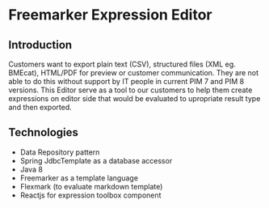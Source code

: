 # Freemarker Expression Editor

## Introduction

Customers want to export plain text (CSV), structured files (XML eg. BMEcat), HTML/PDF for preview or customer communication. They are not able to do this without support by IT people in current PIM 7 and PIM 8 versions. This Editor serve as a tool to our customers to help them create expressions on editor side that would be evaluated to upropriate result type and then exported.

## Technologies  
- Data Repository pattern  
- Spring JdbcTemplate as a database accessor  
- Java 8  
- Freemarker as a template language
- Flexmark (to evaluate markdown template)
- Reactjs for expression toolbox component
